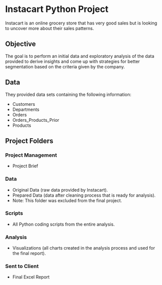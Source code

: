 # Instacart Python Project
Instacart is an online grocery store that has very good sales but is looking to uncover more about their sales patterns.
## Objective
The goal is to perform an initial data and exploratory analysis of the data provided to derive insights and come up with strategies for better segmentation based on the criteria given by the company.
## Data 
They provided data sets containing the following information:
* Customers
* Departments
* Orders
* Orders_Products_Prior
* Products
## Project Folders
### Project Management
* Project Brief
### Data
* Original Data (raw data provided by Instacart).
* Prepared Data (data after cleaning process that is ready for analysis).
* Note: This folder was excluded from the final project.
### Scripts
* All Python coding scripts from the entire analysis.
### Analysis
* Visualizations (all charts created in the analysis process and used for the final report).
### Sent to Client
* Final Excel Report
